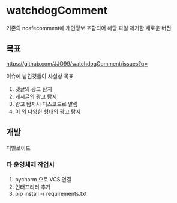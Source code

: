# watchdogComment

기존의 ncafecomment에 개인정보 포함되어 해당 파일 제거한 새로운 버전

## 목표
https://github.com/JJO99/watchdogComment/issues?q=

이슈에 남긴것들이 사실상 목표

1. 댓글의 광고 탐지
2. 게시글의 광고 탐지
3. 광고 탐지시 디스코드로 알림
4. 이 외 다양한 형태의 광고 탐지

## 개발
디벨로이드

### 타 운영체제 작업시
1. pycharm 으로 VCS 연결
2. 인터프리터 추가
3. pip install -r requirements.txt